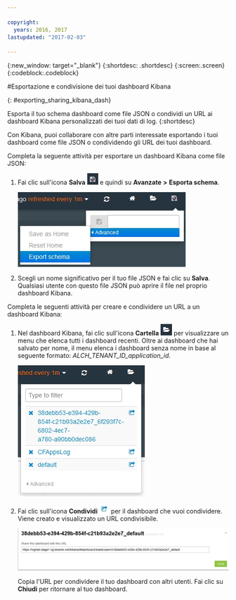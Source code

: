 ```yaml
---

copyright:
  years: 2016, 2017
lastupdated: "2017-02-03"

---
```


<!-- Common attributes used in the template are defined as follows: -->
{:new_window: target="_blank"}
{:shortdesc: .shortdesc}
{:screen:.screen}
{:codeblock:.codeblock}


#Esportazione e condivisione dei tuoi dashboard Kibana
<!-- for example, Uploading your data -->
{: #exporting_sharing_kibana_dash}
<!-- Provide an appropriate ID above -->

<!-- The short description section should include a sentence describing why this task is needed. For search engine optimization, include the service long name and "Bluemix". For example: -->

Esporta il tuo schema dashboard come file JSON o condividi un URL ai dashboard Kibana personalizzati dei tuoi dati di log.
{:shortdesc}

<!-- Include a sentence to briefly introduce the steps/subtopics. Example: -->
Con Kibana, puoi collaborare con altre parti interessate esportando i tuoi dashboard come file JSON o condividendo gli URL dei tuoi dashboard.

Completa la seguente attività per esportare un dashboard Kibana come file JSON:

1. Fai clic sull'icona **Salva** ![icona Salva](images/logging_save.jpg) e quindi su **Avanzate** **>** **Esporta schema**.

    ![Esporta dashboard come file JSON](images/logging_export_json.jpg)

2. Scegli un nome significativo per il tuo file JSON e fai clic su **Salva**. Qualsiasi utente con questo file JSON può aprire il file nel proprio dashboard Kibana. 

Completa le seguenti attività per creare e condividere un URL a un dashboard Kibana:

1. Nel dashboard Kibana, fai clic sull'icona **Cartella** ![icona Cartella](images/logging_folder.jpg) per visualizzare un menu che elenca tutti i dashboard recenti. Oltre ai dashboard che hai salvato per nome, il menu elenca i dashboard senza nome in base al seguente formato: *ALCH_TENANT_ID_application_id*. 

    ![Elenco di dashboard](images/logging_list_of_dashboards.jpg)

2. Fai clic sull'icona **Condividi** ![icona Condividi](images/logging_create_url.jpg) per il dashboard che vuoi condividere. Viene creato e visualizzato un URL condivisibile. 

    ![Riquadro URL condivisibile](images/logging_shareable_link_popup.jpg)

    Copia l'URL per condividere il tuo dashboard con altri utenti. Fai clic su **Chiudi** per ritornare al tuo dashboard.
